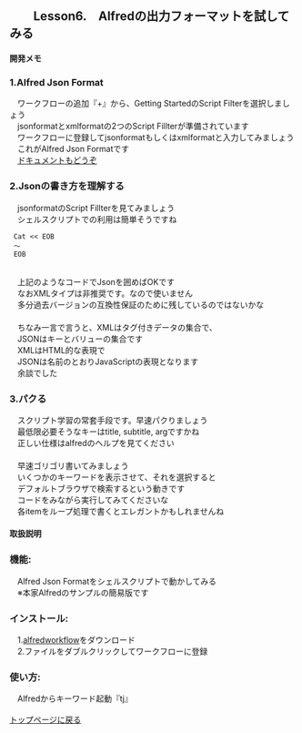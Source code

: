 ## 　　Lesson6.　Alfredの出力フォーマットを試してみる 
#### 開発メモ
### 1.Alfred Json Format
　ワークフローの追加『+』から、Getting StartedのScript Filterを選択しましょう
<br>　jsonformatとxmlformatの2つのScript Fillterが準備されています
<br>　ワークフローに登録してjsonformatもしくはxmlformatと入力してみましょう
<br>　これがAlfred Json Formatです
<br>　[ドキュメントもどうぞ](https://www.alfredapp.com/help/workflows/inputs/script-filter/json/)
### 2.Jsonの書き方を理解する
　jsonformatのScript Fillterを見てみましょう
<br>　シェルスクリプトでの利用は簡単そうですね
```
 Cat << EOB
 〜
 EOB
```
<br>　上記のようなコードでJsonを囲めばOKです
<br>　なおXMLタイプは非推奨です。なので使いません
<br>　多分過去バージョンの互換性保証のために残しているのではないかな
<br>　
<br>　ちなみ一言で言うと、XMLはタグ付きデータの集合で、
<br>　JSONはキーとバリューの集合です
<br>　XMLはHTML的な表現で
<br>　JSONは名前のとおりJavaScriptの表現となります
<br>　余談でした
### 3.パクる
　スクリプト学習の常套手段です。早速パクりましょう
<br>　最低限必要そうなキーはtitle, subtitle, argですかね
<br>　正しい仕様はalfredのヘルプを見てください
<br>　
<br>　早速ゴリゴリ書いてみましょう
<br>　いくつかのキーワードを表示させて、それを選択すると
<br>　デフォルトブラウザで検索するという動きです
<br>　コードをみながら実行してみてくださいな
<br>　各itemをループ処理で書くとエレガントかもしれませんね
#### 取扱説明
### 機能:
　Alfred Json Formatをシェルスクリプトで動かしてみる
<br>　※本家Alfredのサンプルの簡易版です
### インストール:
　1.[alfredworkflow](https://github.com/KitanoTamotsu/testjson/releases/download/1.0/TEST.Alfred.Json.Format.in.Bash.script.alfredworkflow.zip)をダウンロード 
<br>　2.ファイルをダブルクリックしてワークフローに登録
### 使い方:
　Alfredからキーワード起動『tj』
<br>
<br>
[トップページに戻る](https://kitanotamotsu.github.io/)

